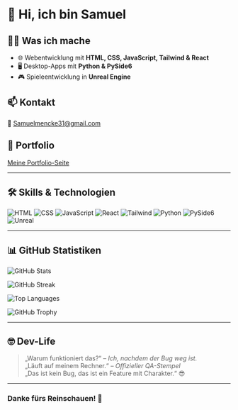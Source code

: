 # 👋 Hi, ich bin Samuel

## 👨‍💻 Was ich mache
- 🌐 Webentwicklung mit **HTML, CSS, JavaScript, Tailwind & React**
- 🖥️ Desktop-Apps mit **Python & PySide6**
- 🎮 Spieleentwicklung in **Unreal Engine**

## 📫 Kontakt
📧 Samuelmencke31@gmail.com

## 🔗 Portfolio
[Meine Portfolio-Seite](https://Samuel-Mencke.github.io)

---

## 🛠️ Skills & Technologien

![HTML](https://img.shields.io/badge/-HTML5-E34F26?logo=html5&logoColor=fff)
![CSS](https://img.shields.io/badge/-CSS3-1572B6?logo=css3&logoColor=fff)
![JavaScript](https://img.shields.io/badge/-JavaScript-F7DF1E?logo=javascript&logoColor=000)
![React](https://img.shields.io/badge/-React-61DAFB?logo=react&logoColor=000)
![Tailwind](https://img.shields.io/badge/-Tailwind_CSS-06B6D4?logo=tailwind-css&logoColor=fff)
![Python](https://img.shields.io/badge/-Python-3776AB?logo=python&logoColor=fff)
![PySide6](https://img.shields.io/badge/-PySide6-41CD52?logo=qt&logoColor=fff)
![Unreal](https://img.shields.io/badge/-Unreal_Engine-0E1128?logo=unrealengine&logoColor=fff)

---

## 📊 GitHub Statistiken

![GitHub Stats](https://github-readme-stats.vercel.app/api?username=Samuel-Mencke&show_icons=true&theme=tokyonight)

![GitHub Streak](https://github-readme-streak-stats.herokuapp.com/?user=Samuel-Mencke&theme=tokyonight)

![Top Languages](https://github-readme-stats.vercel.app/api/top-langs/?username=Samuel-Mencke&layout=compact&theme=tokyonight)

![GitHub Trophy](https://github-profile-trophy.vercel.app/?username=Samuel-Mencke&theme=tokyonight&column=4)

---

## 🤓 Dev-Life

> „Warum funktioniert das?“ – *Ich, nachdem der Bug weg ist.*  
> „Läuft auf meinem Rechner.“ – *Offizieller QA-Stempel*  
> „Das ist kein Bug, das ist ein Feature mit Charakter.“ 😎

---

### Danke fürs Reinschauen! 🚀
